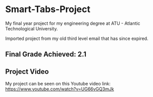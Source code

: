 # Smart-Tabs-Project
My final year project for my engineering degree at ATU - Atlantic Technological University.

Imported project from my old third level email that has since expired.

## Final Grade Achieved: 2.1

## Project Video
My project can be seen on this Youtube video link:
https://www.youtube.com/watch?v=UG66vGQ3mJk
